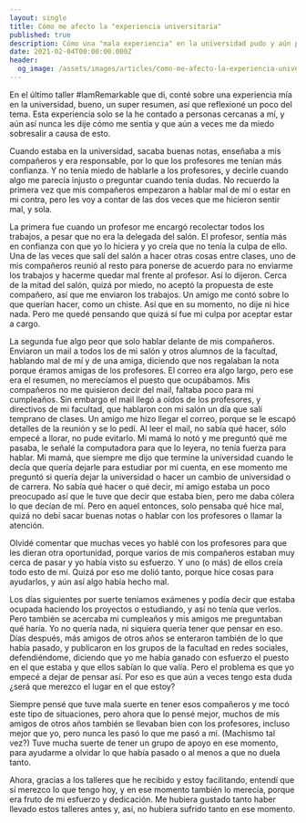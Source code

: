 ```yaml
---
layout: single
title: Cómo me afecto la "experiencia universitaria"
published: true
description: Cómo una "mala experiencia" en la universidad pudo y aún puede ser un obstáculo en mi vida profesional
date: 2021-02-04T00:00:00.000Z
header:
  og_image: /assets/images/articles/como-me-afecto-la-experiencia-universitaria.png
---
```


En el último taller #IamRemarkable que di, conté sobre una experiencia mía en la universidad, bueno, un super resumen, así que reflexioné un poco del tema. Esta experiencia solo se la he contado a personas cercanas a mí, y aún así nunca les dije cómo me sentía y que aún a veces me da miedo sobresalir a causa de esto.

Cuando estaba en la universidad, sacaba buenas notas, enseñaba a mis compañeros y era responsable, por lo que los profesores me tenían más confianza. Y no tenía miedo de hablarle a los profesores, y decirle cuando algo me parecía injusto o preguntar cuando tenía dudas. No recuerdo la primera vez que mis compañeros empezaron a hablar mal de mí o estar en mi contra, pero les voy a contar de las dos veces que me hicieron sentir mal, y sola.

La primera fue cuando un profesor me encargó recolectar todos los trabajos, a pesar que no era la delegada del salón. El profesor, sentía más en confianza con que yo lo hiciera y yo creía que no tenía la culpa de ello. Una de las veces que salí del salón a hacer otras cosas entre clases, uno de mis compañeros reunió al resto para ponerse de acuerdo para no enviarme los trabajos y hacerme quedar mal frente al profesor. Así lo dijeron. Cerca de la mitad del salón, quizá por miedo, no aceptó la propuesta de este compañero, así que me enviaron los trabajos. Un amigo me contó sobre lo que querían hacer, como un chiste. Así que en su momento, no dije ni hice nada. Pero me quedé pensando que quizá sí fue mi culpa por aceptar estar a cargo.

La segunda fue algo peor que solo hablar delante de mis compañeros. Enviaron un mail a todos los de mi salón y otros alumnos de la facultad, hablando mal de mí y de una amiga, diciendo que nos regalaban la nota porque éramos amigas de los profesores. El correo era algo largo, pero ese era el resumen, no merecíamos el puesto que ocupábamos. Mis compañeros no me quisieron decir del mail, faltaba poco para mi cumpleaños. Sin embargo el mail llegó a oídos de los profesores, y directivos de mi facultad, que hablaron con mi salón un día que salí temprano de clases. Un amigo me hizo llegar el correo, porque se le escapó detalles de la reunión y se lo pedí. Al leer el mail, no sabía qué hacer, sólo empecé a llorar, no pude evitarlo. Mi mamá lo notó y me preguntó qué me pasaba, le señalé la computadora para que lo leyera, no tenía fuerza para hablar. Mi mamá, que siempre me dijo que termine la universidad cuando le decía que quería dejarle para estudiar por mi cuenta, en ese momento me preguntó si quería dejar la universidad o hacer un cambio de universidad o de carrera. No sabía qué hacer o qué decir, mi amigo estaba un poco preocupado así que le tuve que decir que estaba bien, pero me daba cólera lo que decían de mí. Pero en aquel entonces, solo pensaba qué hice mal, quizá no debí sacar buenas notas o hablar con los profesores o llamar la atención. 

Olvidé comentar que muchas veces yo hablé con los profesores para que les dieran otra oportunidad, porque varios de mis compañeros estaban muy cerca de pasar y yo había visto su esfuerzo. Y uno (o más) de ellos creía todo esto de mí. Quizá por eso me dolió tanto, porque hice cosas para ayudarlos, y aún así algo había hecho mal.

Los días siguientes por suerte teníamos exámenes y podía decir que estaba ocupada haciendo los proyectos o estudiando, y así no tenía que verlos. Pero también se acercaba mi cumpleaños y mis amigos me preguntaban qué haría. Yo no quería nada, ni siquiera quería tener que pensar en eso. Días después, más amigos de otros años se enteraron también de lo que había pasado, y publicaron en los grupos de la facultad en redes sociales, defendiéndome, diciendo que yo me había ganado con esfuerzo el puesto en el que estaba y que ellos sabían lo que valía. Pero el problema es que yo empecé a dejar de pensar así. Por eso es que aún a veces tengo esta duda ¿será que merezco el lugar en el que estoy?

Siempre pensé que tuve mala suerte en tener esos compañeros y me tocó este tipo de situaciones, pero ahora que lo pensé mejor, muchos de mis amigos de otros años también se llevaban bien con los profesores, incluso mejor que yo, pero nunca les pasó lo que me pasó a mí. (Machismo tal vez?)
Tuve mucha suerte de tener un grupo de apoyo en ese momento, para ayudarme a olvidar lo que había pasado o al menos a que no duela tanto.

Ahora, gracias a los talleres que he recibido y estoy facilitando, entendí que sí merezco lo que tengo hoy, y en ese momento también lo merecía, porque era fruto de mi esfuerzo y dedicación. Me hubiera gustado tanto haber llevado estos talleres antes y, así, no hubiera sufrido tanto en ese momento.
